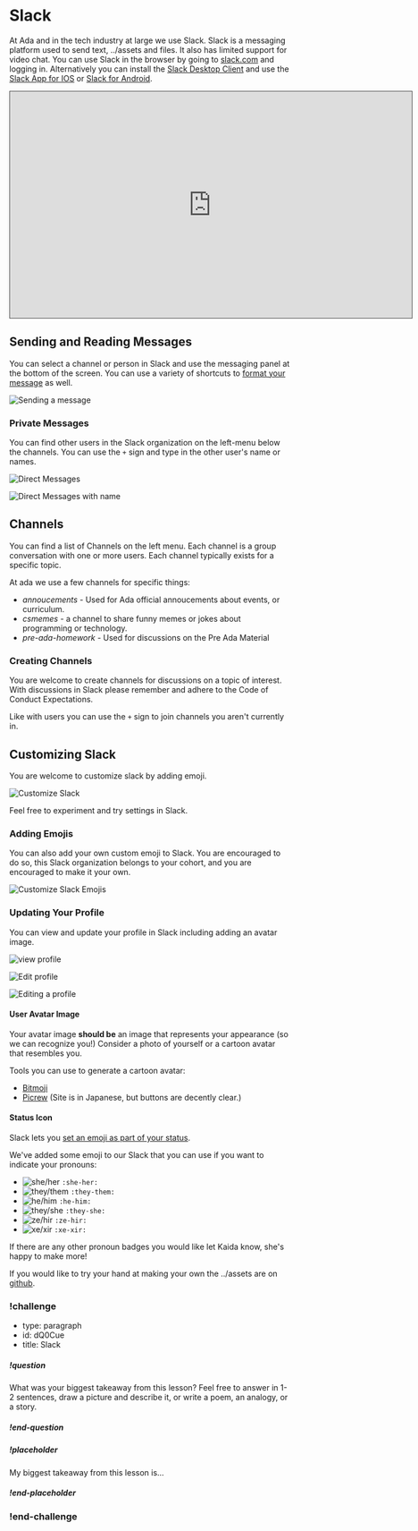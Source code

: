 # Slack

At Ada and in the tech industry at large we use Slack. Slack is a messaging platform used to send text, ../assets and files. It also has limited support for video chat. You can use Slack in the browser by going to [slack.com](https://slack.com) and logging in. Alternatively you can install the [Slack Desktop Client](https://slack.com/downloads/mac) and use the [Slack App for IOS](https://apps.apple.com/us/app/slack/id618783545) or [Slack for Android](https://slack.com/downloads/android).

<iframe src="https://adaacademy.hosted.panopto.com/Panopto/Pages/Embed.aspx?id=dfb4214c-248e-4338-a3c3-ac1800560826&autoplay=false&offerviewer=true&showtitle=true&showbrand=false&start=0&interactivity=all" height="405" width="720" style="border: 1px solid #464646;" allowfullscreen allow="autoplay"></iframe>

## Sending and Reading Messages

You can select a channel or person in Slack and use the messaging panel at the bottom of the screen. You can use a variety of shortcuts to [format your message](https://slack.com/help/articles/202288908-Format-your-messages) as well.

![Sending a message](../assets/sending-message.png)

### Private Messages

You can find other users in the Slack organization on the left-menu below the channels. You can use the `+` sign and type in the other user's name or names.

![Direct Messages](../assets/direct-messages.png)

![Direct Messages with name](../assets/direct-messages2.png)

## Channels

You can find a list of Channels on the left menu. Each channel is a group conversation with one or more users. Each channel typically exists for a specific topic.

At ada we use a few channels for specific things:

- _annoucements_ - Used for Ada official annoucements about events, or curriculum.
- _csmemes_ - a channel to share funny memes or jokes about programming or technology.
- _pre-ada-homework_ - Used for discussions on the Pre Ada Material

### Creating Channels

You are welcome to create channels for discussions on a topic of interest. With discussions in Slack please remember and adhere to the Code of Conduct Expectations.

Like with users you can use the `+` sign to join channels you aren't currently in.

## Customizing Slack

You are welcome to customize slack by adding emoji.

![Customize Slack](../assets/customize-slack.png)

Feel free to experiment and try settings in Slack.

### Adding Emojis

You can also add your own custom emoji to Slack. You are encouraged to do so, this Slack organization belongs to your cohort, and you are encouraged to make it your own.

![Customize Slack Emojis](../assets/customize-slack2.png)

### Updating Your Profile

You can view and update your profile in Slack including adding an avatar image.

![view profile](../assets/view-profile.png)

![Edit profile](../assets/edit-profile.png)

![Editing a profile](../assets/edit-profile2.png)

#### User Avatar Image

Your avatar image **should be** an image that represents your appearance (so we can recognize you!) Consider a photo of yourself or a cartoon avatar that resembles you.

Tools you can use to generate a cartoon avatar:

- [Bitmoji](https://www.bitmoji.com/)
- [Picrew](https://picrew.me/) (Site is in Japanese, but buttons are decently clear.)

#### Status Icon

Slack lets you [set an emoji as part of your status](https://slack.com/help/articles/201864558-Set-your-Slack-status-and-availability).

We've added some emoji to our Slack that you can use if you want to indicate your pronouns:

- ![she/her](https://raw.githubusercontent.com/kaidamasaki/pronoun-badges/master/png/32x32/she-badge.png) `:she-her:`
- ![they/them](https://raw.githubusercontent.com/kaidamasaki/pronoun-badges/master/png/32x32/they-badge.png) `:they-them:`
- ![he/him](https://raw.githubusercontent.com/kaidamasaki/pronoun-badges/master/png/32x32/he-badge.png) `:he-him:`
- ![they/she](https://raw.githubusercontent.com/kaidamasaki/pronoun-badges/master/png/32x32/they-she-badge.png) `:they-she:`
- ![ze/hir](https://raw.githubusercontent.com/kaidamasaki/pronoun-badges/master/png/32x32/ze-badge.png) `:ze-hir:`
- ![xe/xir](https://raw.githubusercontent.com/kaidamasaki/pronoun-badges/master/png/32x32/xe-badge.png) `:xe-xir:`

If there are any other pronoun badges you would like let Kaida know, she's happy to make more!

If you would like to try your hand at making your own the ../assets are on [github](https://github.com/kaidamasaki/pronoun-badges).

<!-- Question Takeaway -->
<!-- prettier-ignore-start -->
### !challenge
* type: paragraph
* id: dQ0Cue
* title: Slack
##### !question

What was your biggest takeaway from this lesson? Feel free to answer in 1-2 sentences, draw a picture and describe it, or write a poem, an analogy, or a story.

##### !end-question
##### !placeholder

My biggest takeaway from this lesson is...

##### !end-placeholder
### !end-challenge
<!-- prettier-ignore-end -->
